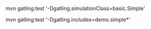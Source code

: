 mvn gatling:test '-Dgatling.simulationClass=basic.Simple'


mvn gatling:test '-Dgatling.includes=demo.simple*'